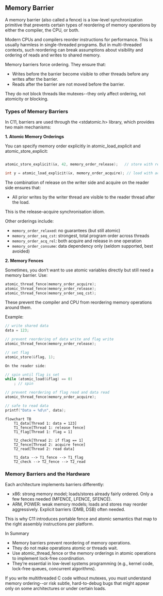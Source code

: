 
## Memory Barrier

A memory barrier (also called a fence) is a low-level synchronization primitive that
prevents certain types of reordering of memory operations by either the compiler, the
CPU, or both.

Modern CPUs and compilers reorder instructions for performance. This is usually harmless
in single-threaded programs. But in multi-threaded contexts, such reordering can break
assumptions about visibility and ordering of reads and writes to shared memory.

Memory barriers force ordering. They ensure that:
- Writes before the barrier become visible to other threads before any writes after the barrier.
- Reads after the barrier are not moved before the barrier.

They do not block threads like mutexes--they only affect ordering, not atomicity or blocking.



### Types of Memory Barriers

In C11, barriers are used through the <stdatomic.h> library, which provides two main mechanisms:


__1. Atomic Memory Orderings__

You can specify memory order explicitly in atomic_load_explicit and atomic_store_explicit:

```c

atomic_store_explicit(&x, 42, memory_order_release);   // store with release semantics

int y = atomic_load_explicit(&x, memory_order_acquire); // load with acquire semantics

```

The combination of release on the writer side and acquire on the reader side ensures that:
- All prior writes by the writer thread are visible to the reader thread after the load.

This is the release–acquire synchronisation idiom.

Other orderings include:
- `memory_order_relaxed`: no guarantees (but still atomic)
- `memory_order_seq_cst`: strongest, total program order across threads
- `memory_order_acq_rel`: both acquire and release in one operation
- `memory_order_consume`: data dependency only (seldom supported, best avoided)



__2. Memory Fences__

Sometimes, you don’t want to use atomic variables directly but still need a memory barrier. Use:

```c
atomic_thread_fence(memory_order_acquire);
atomic_thread_fence(memory_order_release);
atomic_thread_fence(memory_order_seq_cst);
```

These prevent the compiler and CPU from reordering memory operations around them.

Example:

```c
// write shared data
data = 123;

// prevent reordering of data write and flag write
atomic_thread_fence(memory_order_release);

// set flag
atomic_store(&flag, 1);

On the reader side:

// spin until flag is set
while (atomic_load(&flag) == 0)
    ; // spin

// prevent reordering of flag read and data read
atomic_thread_fence(memory_order_acquire);

// safe to read data
printf("Data = %d\n", data);
```

```mermaid
flowchart TB
    T1_data[Thread 1: data = 123]
    T1_fence[Thread 1: release fence]
    T1_flag[Thread 1: flag = 1]

    T2_check[Thread 2: if flag == 1]
    T2_fence[Thread 2: acquire fence]
    T2_read[Thread 2: read data]

    T1_data --> T1_fence --> T1_flag
    T2_check --> T2_fence --> T2_read
```

### Memory Barriers and the Hardware

Each architecture implements barriers differently:
- x86: strong memory model; loads/stores already fairly ordered.
  Only a few fences needed (MFENCE, LFENCE, SFENCE).
- ARM, POWER: weak memory models; loads and stores may reorder
  aggressively. Explicit barriers (DMB, DSB) often needed.

This is why C11 introduces portable fence and atomic semantics that
map to the right assembly instructions per platform.


In Summary
- Memory barriers prevent reordering of memory operations.
- They do not make operations atomic or threads wait.
- Use atomic_thread_fence or the memory orderings in atomic
  operations to implement lock-free coordination.
- They’re essential in low-level systems programming (e.g.,
  kernel code, lock-free queues, concurrent algorithms).

If you write multithreaded C code without mutexes, you must understand
memory ordering--or risk subtle, hard-to-debug bugs that might appear
only on some architectures or under certain loads.

